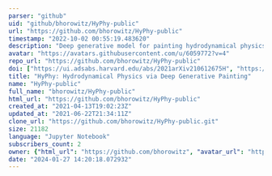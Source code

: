 ```yaml
---
parser: "github"
uid: "github/bhorowitz/HyPhy-public"
url: "https://github.com/bhorowitz/HyPhy-public"
timestamp: "2022-10-02 00:55:19.483620"
description: "Deep generative model for painting hydrodynamical physics onto dark matter simulations"
avatar: "https://avatars.githubusercontent.com/u/6059772?v=4"
repo_url: "https://github.com/bhorowitz/HyPhy-public"
doi: ["https://ui.adsabs.harvard.edu/abs/2021arXiv210612675H", "https://ui.adsabs.harvard.edu/abs/2022ascl.soft09010H/abstract"]
title: "HyPhy: Hydrodynamical Physics via Deep Generative Painting"
name: "HyPhy-public"
full_name: "bhorowitz/HyPhy-public"
html_url: "https://github.com/bhorowitz/HyPhy-public"
created_at: "2021-04-13T19:02:23Z"
updated_at: "2021-06-22T21:34:11Z"
clone_url: "https://github.com/bhorowitz/HyPhy-public.git"
size: 21182
language: "Jupyter Notebook"
subscribers_count: 2
owner: {"html_url": "https://github.com/bhorowitz", "avatar_url": "https://avatars.githubusercontent.com/u/6059772?v=4", "login": "bhorowitz", "type": "User"}
date: "2024-01-27 14:20:18.072932"
---
```

